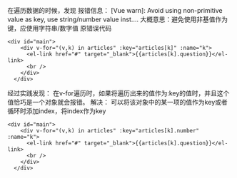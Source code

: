 在遍历数据的时候，发现
报错信息： [Vue warn]: Avoid using non-primitive value as key, use string/number value inst....
大概意思：避免使用非基值作为键，应使用字符串/数字值
原错误代码
```
<div id="main">
    <div v-for="(v,k) in articles" :key="articles[k]" :name="k">
      <el-link href="#" target="_blank">{{articles[k].question}}</el-link>
      <br />
    </div>
  </div>
```
经过实践发现：
在v-for遍历时，如果将遍历出来的值作为:key的值时，并且这个值恰巧是一个对象就会报错。
解决：
可以将该对象中的某一项的值作为key或者循环时添加index，将index作为key
```
<div id="main">
    <div v-for="(v,k) in articles" :key="articles[k].number" :name="k">
      <el-link href="#" target="_blank">{{articles[k].question}}</el-link>
      <br />
    </div>
  </div>
```
